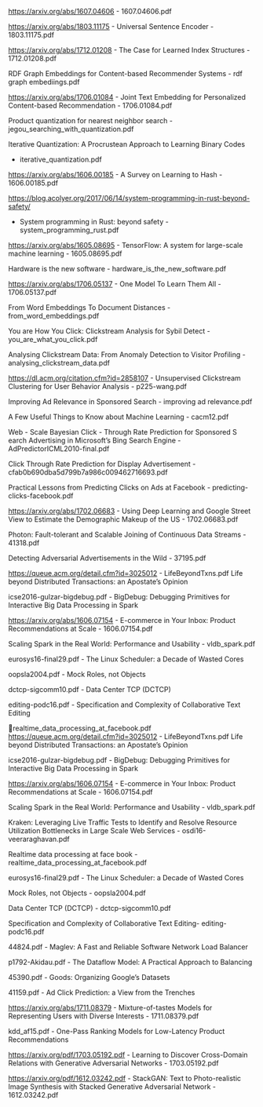 https://arxiv.org/abs/1607.04606 - 1607.04606.pdf

https://arxiv.org/abs/1803.11175 -  Universal Sentence Encoder - 1803.11175.pdf

https://arxiv.org/abs/1712.01208 -  The Case for Learned Index
Structures - 1712.01208.pdf

RDF Graph Embeddings for Content-based Recommender
Systems - rdf graph embediings.pdf 

https://arxiv.org/abs/1706.01084 -  Joint Text Embedding for
Personalized Content-based Recommendation - 1706.01084.pdf

Product quantization for nearest neighbor search -
jegou_searching_with_quantization.pdf

Iterative Quantization: A Procrustean Approach to Learning Binary Codes
- iterative_quantization.pdf

https://arxiv.org/abs/1606.00185 -  A Survey on Learning to Hash -
1606.00185.pdf

https://blog.acolyer.org/2017/06/14/system-programming-in-rust-beyond-safety/
- System programming in Rust: beyond safety -
  system_programming_rust.pdf

https://arxiv.org/abs/1605.08695 -  TensorFlow: A system for large-scale
machine learning - 1605.08695.pdf

Hardware is the new software - hardware_is_the_new_software.pdf

https://arxiv.org/abs/1706.05137 -  One Model To Learn Them All -
1706.05137.pdf

From Word Embeddings To Document Distances - from_word_embeddings.pdf

You are How You Click: Clickstream Analysis for Sybil Detect -
you_are_what_you_click.pdf

Analysing Clickstream Data:
From Anomaly Detection to Visitor Profiling -
analysing_clickstream_data.pdf

https://dl.acm.org/citation.cfm?id=2858107 - Unsupervised Clickstream
Clustering for
User Behavior Analysis - p225-wang.pdf

Improving Ad Relevance in Sponsored Search - improving ad relevance.pdf

A Few Useful Things to Know about Machine Learning - cacm12.pdf

Web - Scale Bayesian Click - Through Rate Prediction for Sponsored S earch
Advertising in Microsoft’s Bing Search Engine - AdPredictorICML2010-final.pdf

Click Through Rate Prediction for Display Advertisement - cfab0b690dba5d799b7a986c009462716693.pdf 

Practical Lessons from Predicting Clicks on Ads at
Facebook - predicting-clicks-facebook.pdf

https://arxiv.org/abs/1702.06683 -  Using Deep Learning and Google
Street View to Estimate the Demographic Makeup of the US -
1702.06683.pdf

Photon: Fault-tolerant and Scalable Joining of
Continuous Data Streams - 41318.pdf

Detecting Adversarial Advertisements in the Wild -  37195.pdf

https://queue.acm.org/detail.cfm?id=3025012 - LifeBeyondTxns.pdf Life
beyond Distributed Transactions: 
an Apostate’s Opinion

icse2016-gulzar-bigdebug.pdf - BigDebug: Debugging Primitives for
Interactive Big Data
Processing in Spark

https://arxiv.org/abs/1606.07154 -  E-commerce in Your Inbox: Product
Recommendations at Scale - 1606.07154.pdf

Scaling Spark in the Real World:
Performance and Usability - vldb_spark.pdf

eurosys16-final29.pdf - The Linux Scheduler: a Decade of Wasted Cores

oopsla2004.pdf - Mock Roles, not Objects 

dctcp-sigcomm10.pdf - Data Center TCP (DCTCP)

editing-podc16.pdf - Specification and Complexity of Collaborative Text
Editing

realtime_data_processing_at_facebook.pdf
https://queue.acm.org/detail.cfm?id=3025012 - LifeBeyondTxns.pdf Life
beyond Distributed Transactions: 
an Apostate’s Opinion

icse2016-gulzar-bigdebug.pdf - BigDebug: Debugging Primitives for
Interactive Big Data
Processing in Spark

https://arxiv.org/abs/1606.07154 -  E-commerce in Your Inbox: Product
Recommendations at Scale - 1606.07154.pdf

Scaling Spark in the Real World:
Performance and Usability - vldb_spark.pdf

Kraken: Leveraging Live Traffic Tests to Identify and Resolve Resource Utilization Bottlenecks in 
Large Scale Web Services - osdi16-veeraraghavan.pdf

Realtime data processing at face book -
realtime_data_processing_at_facebook.pdf

eurosys16-final29.pdf - The Linux Scheduler: a Decade of Wasted Cores

Mock Roles, not Objects  - oopsla2004.pdf

Data Center TCP (DCTCP) - dctcp-sigcomm10.pdf

Specification and Complexity of Collaborative Text Editing-
editing-podc16.pdf

44824.pdf - Maglev: A Fast and Reliable Software Network Load Balancer

p1792-Akidau.pdf - The Dataflow Model: A Practical Approach to Balancing

45390.pdf - Goods: Organizing Google’s Datasets

41159.pdf - Ad Click Prediction: a View from the Trenches

https://arxiv.org/abs/1711.08379 -  Mixture-of-tastes Models for
Representing Users with Diverse Interests - 1711.08379.pdf

kdd_af15.pdf - One-Pass Ranking Models for
Low-Latency Product Recommendations

https://arxiv.org/pdf/1703.05192.pdf - Learning to Discover Cross-Domain Relations
with Generative Adversarial Networks - 1703.05192.pdf

https://arxiv.org/pdf/1612.03242.pdf - StackGAN: Text to Photo-realistic Image Synthesis
with Stacked Generative Adversarial Network - 1612.03242.pdf
